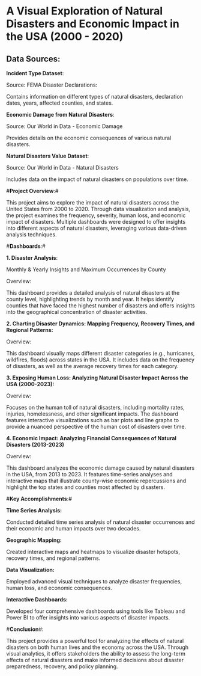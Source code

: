 
# **A Visual Exploration of Natural Disasters and Economic Impact in the USA (2000 - 2020)**

## **Data Sources**:

**Incident Type Dataset**:

Source: FEMA Disaster Declarations:

Contains information on different types of natural disasters, declaration dates, years, affected counties, and states.

**Economic Damage from Natural Disasters**:

Source: Our World in Data - Economic Damage

Provides details on the economic consequences of various natural disasters.

**Natural Disasters Value Dataset**:

Source: Our World in Data - Natural Disasters

Includes data on the impact of natural disasters on populations over time.

#**Project Overview**:#

This project aims to explore the impact of natural disasters across the United States from 2000 to 2020. Through data visualization and analysis, the project examines the frequency, severity, human loss, and economic impact of disasters. Multiple dashboards were designed to offer insights into different aspects of natural disasters, leveraging various data-driven analysis techniques.

#**Dashboards**:#

**1. Disaster Analysis**:

Monthly & Yearly Insights and Maximum Occurrences by County
    
Overview: 

This dashboard provides a detailed analysis of natural disasters at the county level, highlighting trends by month and year. It helps identify counties that have faced the highest number of disasters and offers insights into the geographical concentration of disaster activities.

**2. Charting Disaster Dynamics: Mapping Frequency, Recovery Times, and Regional Patterns:**

Overview: 

This dashboard visually maps different disaster categories (e.g., hurricanes, wildfires, floods) across states in the USA. It includes data on the frequency of disasters, as well as the average recovery times for each category.

**3. Exposing Human Loss: Analyzing Natural Disaster Impact Across the USA (2000-2023):**

Overview: 

Focuses on the human toll of natural disasters, including mortality rates, injuries, homelessness, and other significant impacts. The dashboard features interactive visualizations such as bar plots and line graphs to provide a nuanced perspective of the human cost of disasters over time.

**4. Economic Impact: Analyzing Financial Consequences of Natural Disasters (2013-2023)**

Overview: 

This dashboard analyzes the economic damage caused by natural disasters in the USA, from 2013 to 2023. It features time-series analyses and interactive maps that illustrate county-wise economic repercussions and highlight the top states and counties most affected by disasters.

#**Key Accomplishments**:#

**Time Series Analysis:**

Conducted detailed time series analysis of natural disaster occurrences and their economic and human impacts over two decades.

**Geographic Mapping:**

Created interactive maps and heatmaps to visualize disaster hotspots, recovery times, and regional patterns.

**Data Visualization:**

Employed advanced visual techniques to analyze disaster frequencies, human loss, and economic consequences.

**Interactive Dashboards:**

Developed four comprehensive dashboards using tools like Tableau and Power BI to offer insights into various aspects of disaster impacts.

#**Conclusion**#:

This project provides a powerful tool for analyzing the effects of natural disasters on both human lives and the economy across the USA. Through visual analytics, it offers stakeholders the ability to assess the long-term effects of natural disasters and make informed decisions about disaster preparedness, recovery, and policy planning.
